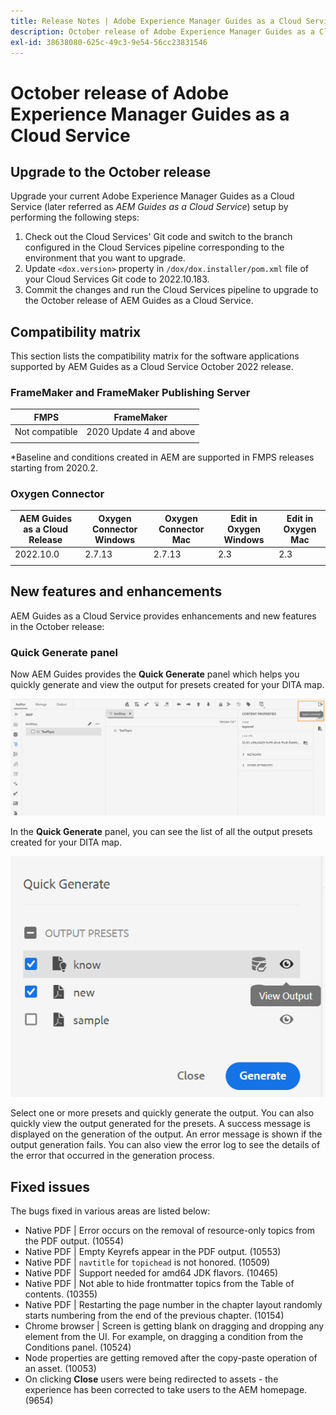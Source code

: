 ```yaml
---
title: Release Notes | Adobe Experience Manager Guides as a Cloud Service, October 2022 release
description: October release of Adobe Experience Manager Guides as a Cloud Service
exl-id: 38638080-625c-49c3-9e54-56cc23831546
---
```

# October release of Adobe Experience Manager Guides as a Cloud Service 

## Upgrade to the October release

Upgrade your current Adobe Experience Manager Guides as a Cloud Service (later referred as *AEM Guides as a Cloud Service*) setup by performing the following steps:
1. Check out the Cloud Services' Git code and switch to the branch configured in the Cloud Services pipeline corresponding to the environment that you want to upgrade.
1. Update `<dox.version>` property in `/dox/dox.installer/pom.xml` file of your Cloud Services Git code to 2022.10.183.
1. Commit the changes and run the Cloud Services pipeline to upgrade to the October release of AEM Guides as a Cloud Service.

## Compatibility matrix

This section lists the compatibility matrix for the software applications supported by AEM Guides as a Cloud Service October 2022 release. 

### FrameMaker and FrameMaker Publishing Server

| FMPS | FrameMaker |
| --- | --- |
| Not compatible | 2020 Update 4 and above |
| | |

*Baseline and conditions created in AEM are supported in FMPS releases starting from 2020.2.

### Oxygen Connector

| AEM Guides as a Cloud Release | Oxygen Connector Windows | Oxygen Connector Mac | Edit in Oxygen Windows | Edit in Oxygen Mac | 
| --- | --- | --- | --- | --- |
| 2022.10.0 | 2.7.13 | 2.7.13 | 2.3 | 2.3 | 
|  |  |  |  |


## New features and enhancements

AEM Guides as a Cloud Service provides enhancements and new features in the October release:


### Quick Generate panel

Now AEM Guides provides the **Quick Generate** panel which helps you quickly generate and view the output for presets created for your DITA map.

![Quick Generate icon](assets/quick-generate-icon.png)

In the **Quick Generate** panel, you can see the list of all the output presets created for your DITA map. 

![Quick Generate panel](assets/quick-generate-panel.png)

Select one or more presets and quickly generate the output. You can also quickly view the output generated for the presets. A success message is displayed on the generation of the output. An error message is shown if the output generation fails. You can also view the error log to see the details of the error that occurred in the generation process.   


## Fixed issues

The bugs fixed in various areas are listed below:

* Native PDF | Error occurs on the removal of resource-only topics from the PDF output. (10554)
* Native PDF | Empty Keyrefs appear in the PDF output. (10553)
* Native PDF | `navtitle` for `topichead` is not honored. (10509)
* Native PDF | Support needed for amd64 JDK flavors. (10465)
* Native PDF | Not able to hide frontmatter topics from the Table of contents. (10355)
* Native PDF | Restarting the page number in the chapter layout randomly starts numbering from the end of the previous chapter. (10154)
* Chrome browser | Screen is getting blank on dragging and dropping any element from the UI. For example, on dragging a condition from the Conditions panel. (10524)
* Node properties are getting removed after the copy-paste operation of an asset. (10053)
* On clicking  **Close** users were being redirected to assets - the experience has been corrected to take users to the AEM homepage. (9654)
